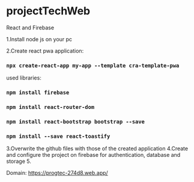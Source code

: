 # projectTechWeb
React and Firebase

1.Install node js on your pc

2.Create react pwa application:
### `npx create-react-app my-app --template cra-template-pwa`

used libraries:
### `npm install firebase`
### `npm install react-router-dom`
### `npm install react-bootstrap bootstrap --save`
### `npm install --save react-toastify`

3.Overwrite the github files with those of the created application
4.Create and configure the project on firebase for authentication, database and storage
5.

Domain:
https://progtec-274d8.web.app/
